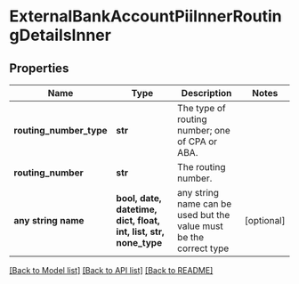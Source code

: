 # ExternalBankAccountPiiInnerRoutingDetailsInner


## Properties
Name | Type | Description | Notes
------------ | ------------- | ------------- | -------------
**routing_number_type** | **str** | The type of routing number; one of CPA or ABA. | 
**routing_number** | **str** | The routing number. | 
**any string name** | **bool, date, datetime, dict, float, int, list, str, none_type** | any string name can be used but the value must be the correct type | [optional]

[[Back to Model list]](../README.md#documentation-for-models) [[Back to API list]](../README.md#documentation-for-api-endpoints) [[Back to README]](../README.md)


